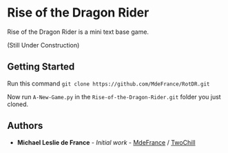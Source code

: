 # Rise of the Dragon Rider

Rise of the Dragon Rider is a mini text base game.



(Still Under Construction)


## Getting Started
Run this command ```git clone https://github.com/MdeFrance/RotDR.git```

Now run ```A-New-Game.py``` in the ```Rise-of-the-Dragon-Rider.git``` folder you just cloned.


## Authors

* **Michael Leslie de France** - *Initial work* - [MdeFrance](https://github.com/MdeFrance) / [TwoChill](https://github.com/TwoChill)
